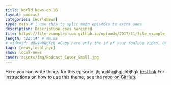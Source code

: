 ```yaml
---
title: World News ep 16
layout: podcast
categories: [WorldNews]
type: main # I use this to split main episodes to extra ones
description: Description goes heresdsd
file: https://file-examples-com.github.io/uploads/2017/11/file_example_MP3_700KB.mp3 #Link to your .mp3 file
length: "22:14" # mm:ss
# videoid: dQw4w9WgXcQ #Copy here only the id of your YouTube video. Optional
tags: [news,local,nyc]
show: local-news
cover: assets/img/Podcast_Cover_Small.jpg
---
```


Here you can write things for this episode.
jhjhgjkhgjhgj
jhbjhgk
[test link](http://example.com/kkkk.html)
For instructions on how to use this theme, see the [repo on GitHub](https://github.com/PandaSekh/Jekyll-Podcaster).